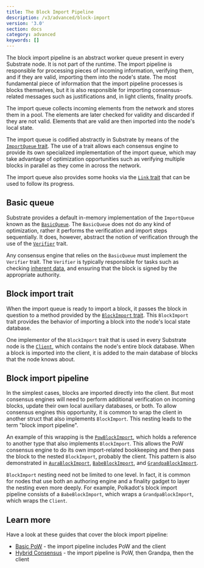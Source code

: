 ```yaml
---
title: The Block Import Pipeline
description: /v3/advanced/block-import
version: '3.0'
section: docs
category: advanced
keywords: []
---
```


The block import pipeline is an abstract worker queue present in every Substrate node. It is not part of the
runtime. The import pipeline is responsible for processing pieces of incoming information, verifying
them, and if they are valid, importing them into the node's state. The most fundamental piece of
information that the import pipeline processes is blocks themselves, but it is also responsible for
importing consensus-related messages such as justifications and, in light clients, finality proofs.

The import queue collects incoming elements from the network and stores them in a pool. The elements
are later checked for validity and discarded if they are not valid. Elements that are valid are then
imported into the node's local state.

The import queue is codified abstractly in Substrate by means of the
[`ImportQueue` trait](https://paritytech.github.io/substrate/master/sc_consensus/import_queue/trait.ImportQueue.html).
The use of a trait allows each consensus engine to provide its own specialized implementation of the
import queue, which may take advantage of optimization opportunities such as verifying multiple
blocks in parallel as they come in across the network.

The import queue also provides some hooks via the
[`Link` trait](https://paritytech.github.io/substrate/master/sc_consensus/import_queue/trait.Link.html) that can be used
to follow its progress.

## Basic queue

Substrate provides a default in-memory implementation of the `ImportQueue` known as the
[`BasicQueue`](https://paritytech.github.io/substrate/master/sc_consensus/import_queue/struct.BasicQueue.html). The
`BasicQueue` does not do any kind of optimization, rather it performs the verification and import
steps sequentially. It does, however, abstract the notion of verification through the use of the
[`Verifier`](https://paritytech.github.io/substrate/master/sc_consensus/import_queue/trait.Verifier.html) trait.

Any consensus engine that relies on the `BasicQueue` must implement the `Verifier` trait. The
`Verifier` is typically responsible for tasks such as checking
[inherent data](/v3/concepts/extrinsics#inherents), and ensuring that
the block is signed by the appropriate authority.

## Block import trait

When the import queue is ready to import a block, it passes the block in question to a method
provided by the
[`BlockImport` trait](https://paritytech.github.io/substrate/master/sc_consensus/block_import/trait.BlockImport.html).
This `BlockImport` trait provides the behavior of importing a block into the node's local state
database.

One implementor of the `BlockImport` trait that is used in every Substrate node is the
[`Client`](https://paritytech.github.io/substrate/master/sc_service/client/index.html), which contains the node's entire
block database. When a block is imported into the client, it is added to the main database of blocks
that the node knows about.

## Block import pipeline

In the simplest cases, blocks are imported directly into the client. But most consensus engines will
need to perform additional verification on incoming blocks, update their own local auxiliary
databases, or both. To allow consensus engines this opportunity, it is common to wrap the client in
another struct that also implements `BlockImport`. This nesting leads to the term "block import
pipeline".

An example of this wrapping is the
[`PowBlockImport`](https://paritytech.github.io/substrate/master/sc_consensus_pow/struct.PowBlockImport.html), which
holds a reference to another type that also implements `BlockImport`. This allows the PoW consensus
engine to do its own import-related bookkeeping and then pass the block to the nested `BlockImport`,
probably the client. This pattern is also demonstrated in
[`AuraBlockImport`](https://paritytech.github.io/substrate/master/sc_consensus_aura/struct.ImportQueueParams.html#structfield.block_import),
[`BabeBlockImport`](https://paritytech.github.io/substrate/master/sc_consensus_babe/struct.BabeBlockImport.html), and
[`GrandpaBlockImport`](https://paritytech.github.io/substrate/master/sc_finality_grandpa/struct.GrandpaBlockImport.html).

`BlockImport` nesting need not be limited to one level. In fact, it is common for nodes that use
both an authoring engine and a finality gadget to layer the nesting even more deeply. For example,
Polkadot's block import pipeline consists of a `BabeBlockImport`, which wraps a
`GrandpaBlockImport`, which wraps the `Client`.

## Learn more

Have a look at these guides that cover the block import pipeline:

- [Basic PoW](/how-to-guides/v3/consensus/pow) - the import pipeline includes
  PoW and the client
- [Hybrid Consensus](/how-to-guides/v3/consensus/hybrid-pos-pow) - the import
  pipeline is PoW, then Grandpa, then the client
